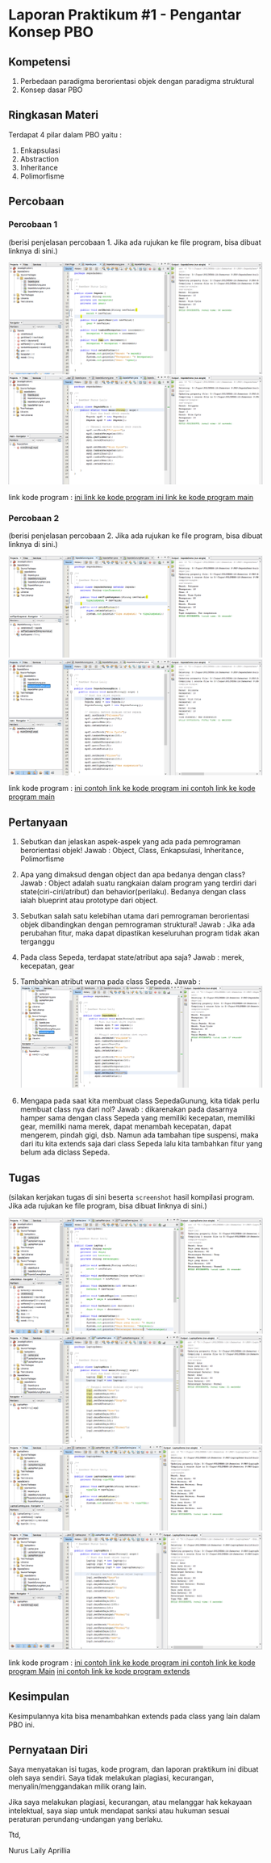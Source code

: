 # Laporan Praktikum #1 - Pengantar Konsep PBO

## Kompetensi

1.	Perbedaan paradigma berorientasi objek dengan paradigma struktural
2.	Konsep dasar PBO


## Ringkasan Materi

Terdapat 4 pilar dalam PBO yaitu :
1. Enkapsulasi
2. Abstraction
3. Inheritance
4. Polimorfisme

## Percobaan

### Percobaan 1

(berisi penjelasan percobaan 1. Jika ada rujukan ke file program, bisa dibuat linknya di sini.)

![percobaan1](img/1.PNG)![percobaan1](img/2.PNG)

link kode program : 
[ini link ke kode program ](../../src/1_Pengantar_Konsep_PBO/Sepeda.java)
[ini link ke kode program main](../../src/1_Pengantar_Konsep_PBO/SepedaMain.java)

### Percobaan 2

(berisi penjelasan percobaan 2. Jika ada rujukan ke file program, bisa dibuat linknya di sini.)

![percobaan2](img/3a.PNG)![percobaan2](img/3.PNG)

link kode program : 
[ini contoh link ke kode program ](../../src/1_Pengantar_Konsep_PBO/SepedaGunung.java)
[ini contoh link ke kode program main](../../src/1_Pengantar_Konsep_PBO/SepedaGunungMain.java)

## Pertanyaan

1.	Sebutkan dan jelaskan aspek-aspek yang ada pada pemrograman berorientasi objek!
Jawab : Object, Class, Enkapsulasi, Inheritance, Polimorfisme

2.	Apa yang dimaksud dengan object dan apa bedanya dengan class?
Jawab : Object adalah suatu rangkaian dalam program yang terdiri dari state(ciri-ciri/atribut) dan behavior(perilaku). Bedanya dengan class ialah blueprint atau prototype dari object.

3.	Sebutkan salah satu kelebihan utama dari pemrograman berorientasi objek dibandingkan dengan pemrograman struktural!
Jawab : Jika ada perubahan fitur, maka dapat dipastikan keseluruhan program tidak akan terganggu

4.	Pada class Sepeda, terdapat state/atribut apa saja?
Jawab : merek, kecepatan, gear

5.	Tambahkan atribut warna pada class Sepeda.
Jawab : ![gambarpertanyaan](img/4.PNG)

6.	Mengapa pada saat kita membuat class SepedaGunung, kita tidak perlu membuat class nya dari nol?
Jawab : dikarenakan pada dasarnya hamper sama dengan class Sepeda yang memiliki kecepatan, memiliki gear, memiliki nama merek, dapat menambah kecepatan, dapat mengerem, pindah gigi, dsb. Namun ada tambahan tipe suspensi, maka dari itu kita extends saja dari class Sepeda lalu kita tambahkan fitur yang belum ada diclass Sepeda.

## Tugas

(silakan kerjakan tugas di sini beserta `screenshot` hasil kompilasi program. Jika ada rujukan ke file program, bisa dibuat linknya di sini.)

![tugas](img/5.PNG)![tugas](img/6.PNG)![tugas](img/7.PNG)![tugas](img/8.PNG)

link kode program : 
[ini contoh link ke kode program ](../../src/1_Pengantar_Konsep_PBO/Laptop.java)
[ini contoh link ke kode program Main](../../src/1_Pengantar_Konsep_PBO/LaptopMain.java)
[ini contoh link ke kode program extends](../../src/1_Pengantar_Konsep_PBO/LaptopGaming.java)

## Kesimpulan

Kesimpulannya kita bisa menambahkan extends pada class yang lain dalam PBO ini.

## Pernyataan Diri

Saya menyatakan isi tugas, kode program, dan laporan praktikum ini dibuat oleh saya sendiri. Saya tidak melakukan plagiasi, kecurangan, menyalin/menggandakan milik orang lain.

Jika saya melakukan plagiasi, kecurangan, atau melanggar hak kekayaan intelektual, saya siap untuk mendapat sanksi atau hukuman sesuai peraturan perundang-undangan yang berlaku.

Ttd,

Nurus Laily Aprillia